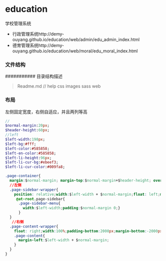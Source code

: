 # education
学校管理系统
- 行政管理系统http://demy-ouyang.github.io/education/web/admin/edu_admin_index.html
- 德育管理系统http://demy-ouyang.github.io/education/web/moral/edu_moral_index.html

### 文件结构
########### 目录结构描述

> Readme.md                   // help
> css
> images
> sass
> web


### 布局
左侧固定宽度，右侧自适应，并且两列等高
```sass
//
$normal-margin:20px;
$header-height:60px;
//left
$left-width:198px;
$left-bg:#fff;
$left-color:#585858;
$left-en-color:#585858;
$left-li-height:96px;
$left-li-cur-bg:#ebeef3;
$left-li-cur-color:#009fa8;
```

```css
.page-container{
  margin:$normal-margin; margin-top:$normal-margin+$header-height; overflow: hidden;
  //左侧
  .page-sidebar-wrapper{
    position: relative;width:$left-width + $normal-margin;float: left;margin-right: -($left-width+ $normal-margin);padding-bottom:2000px;margin-bottom:-2000px;background-color: $left-bg;border-right:20px solid $body-bg;
     @at-root.page-sidebar{
      .page-sidebar-menu{
        width:$left-width;padding:$normal-margin 0;}
      }
  }
   //右侧
  .page-content-wrapper{
    float: right;width:100%;padding-bottom:2000px;margin-bottom:-2000px; background-color: $left-bg;border-left:20px solid $body-bg;
    .page-content{
      margin-left:$left-width + $normal-margin;
    }
  }
}

```

